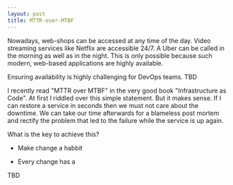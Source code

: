 ```yaml
---
layout: post
title: MTTR-over-MTBF
---
```


Nowadays, web-shops can be accessed at any time of the day. Video streaming services like Netflix are accessible 24/7. A Uber can be called in the morning as well as in the night. This is only possible because such modern, web-based applications are highly available. 

Ensuring availability is highly challenging for DevOps teams. TBD 

I recently read "MTTR over MTBF" in the very good book "Infrastructure as Code". At first I riddled over this simple statement. But it makes sense. If I can restore a service in seconds then we must not care about the downtime. We can take our time afterwards for a blameless post mortem and rectify the problem that led to the failure while the service is up again. 

What is the key to achieve this?

* Make change a habbit

* Every change has a

TBD